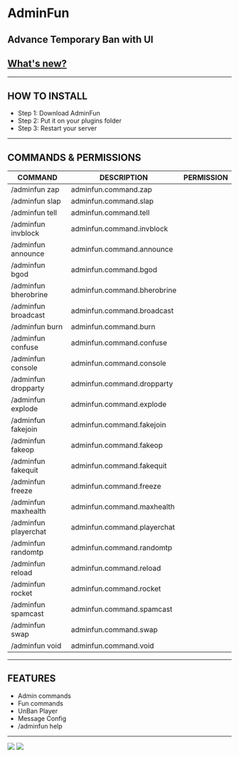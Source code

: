 
# AdminFun

## Advance Temporary Ban with UI
## [What's new?](https://github.com/georgianYT)

---

## HOW TO INSTALL
* Step 1: Download AdminFun
* Step 2: Put it on your plugins folder
* Step 3: Restart your server

---

## COMMANDS & PERMISSIONS
| COMMAND | DESCRIPTION | PERMISSION |
|---|---|---|
| /adminfun zap | adminfun.command.zap |
| /adminfun slap | adminfun.command.slap |
| /adminfun tell | adminfun.command.tell |
| /adminfun invblock | adminfun.command.invblock |
| /adminfun announce | adminfun.command.announce |
| /adminfun bgod | adminfun.command.bgod |
| /adminfun bherobrine | adminfun.command.bherobrine |
| /adminfun broadcast | adminfun.command.broadcast |
| /adminfun burn | adminfun.command.burn |
| /adminfun confuse | adminfun.command.confuse |
| /adminfun console | adminfun.command.console |
| /adminfun dropparty | adminfun.command.dropparty |
|  /adminfun explode  | adminfun.command.explode |
| /adminfun fakejoin | adminfun.command.fakejoin |  
| /adminfun fakeop | adminfun.command.fakeop |
| /adminfun fakequit | adminfun.command.fakequit |
| /adminfun freeze | adminfun.command.freeze |
| /adminfun maxhealth | adminfun.command.maxhealth |
| /adminfun playerchat | adminfun.command.playerchat |
| /adminfun randomtp | adminfun.command.randomtp |
| /adminfun reload | adminfun.command.reload |
| /adminfun rocket | adminfun.command.rocket |
| /adminfun spamcast | adminfun.command.spamcast |
| /adminfun swap | adminfun.command.swap |
| /adminfun void | adminfun.command.void |

---

## FEATURES
* Admin commands
* Fun commands
* UnBan Player
* Message Config
* /adminfun help

---



[![](https://poggit.pmmp.io/shield.api/AdminFun)](https://poggit.pmmp.io/p/AdminFun)
<a href="https://poggit.pmmp.io/p/AdminFun"><img src="https://poggit.pmmp.io/shield.api/AdminFun"></a>
